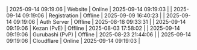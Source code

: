 | 2025-09-14 09:19:06 | Website | Online | 2025-09-14 09:19:03 |
| 2025-09-14 09:19:06 | Registration | Offline | 2025-09-09 16:40:23 |
| 2025-09-14 09:19:06 | Auth Server | Offline | 2025-08-18 09:33:31 |
| 2025-09-14 09:19:06 | Kezan (PvE) | Offline | 2025-08-03 17:58:02 |
| 2025-09-14 09:19:06 | Gurubashi (PvP) | Offline | 2025-08-23 21:44:06 |
| 2025-09-14 09:19:06 | Cloudflare | Online | 2025-09-14 09:19:03 |
